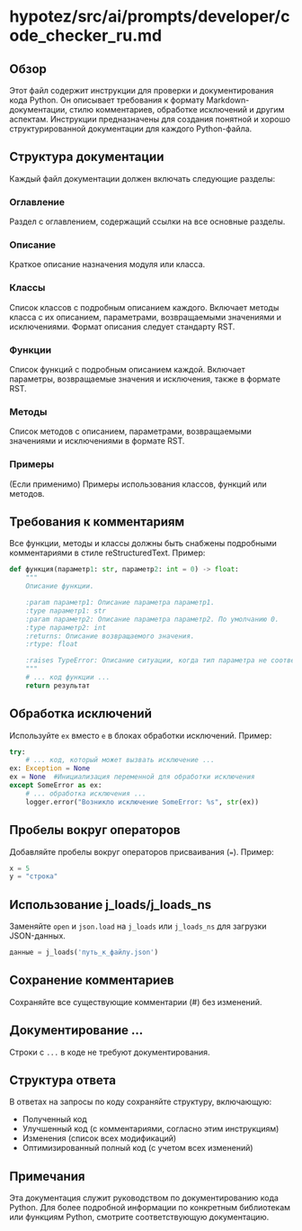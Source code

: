 # hypotez/src/ai/prompts/developer/code_checker_ru.md

## Обзор

Этот файл содержит инструкции для проверки и документирования кода Python.  Он описывает требования к формату Markdown-документации, стилю комментариев, обработке исключений и другим аспектам.  Инструкции предназначены для создания понятной и хорошо структурированной документации для каждого Python-файла.

## Структура документации

Каждый файл документации должен включать следующие разделы:

### Оглавление

Раздел с оглавлением, содержащий ссылки на все основные разделы.

### Описание

Краткое описание назначения модуля или класса.

### Классы

Список классов с подробным описанием каждого. Включает методы класса с их описанием, параметрами, возвращаемыми значениями и исключениями.  Формат описания следует стандарту RST.

### Функции

Список функций с подробным описанием каждой. Включает параметры, возвращаемые значения и исключения, также в формате RST.

### Методы

Список методов с описанием, параметрами, возвращаемыми значениями и исключениями в формате RST.

###  Примеры

(Если применимо) Примеры использования классов, функций или методов.

## Требования к комментариям

Все функции, методы и классы должны быть снабжены подробными комментариями в стиле reStructuredText.  Пример:

```python
def функция(параметр1: str, параметр2: int = 0) -> float:
    """
    Описание функции.

    :param параметр1: Описание параметра параметр1.
    :type параметр1: str
    :param параметр2: Описание параметра параметр2. По умолчанию 0.
    :type параметр2: int
    :returns: Описание возвращаемого значения.
    :rtype: float

    :raises TypeError: Описание ситуации, когда тип параметра не соответствует ожидаемому.
    """
    # ... код функции ...
    return результат
```

## Обработка исключений

Используйте `ex` вместо `e` в блоках обработки исключений.  Пример:

```python
try:
    # ... код, который может вызвать исключение ...
ex: Exception = None
ex = None  #Инициализация переменной для обработки исключения
except SomeError as ex:
    # ... обработка исключения ...
    logger.error("Возникло исключение SomeError: %s", str(ex))
```

## Пробелы вокруг операторов

Добавляйте пробелы вокруг операторов присваивания (`=`). Пример:

```python
x = 5
y = "строка"
```

## Использование j_loads/j_loads_ns

Заменяйте `open` и `json.load` на `j_loads` или `j_loads_ns` для загрузки JSON-данных.

```python
данные = j_loads('путь_к_файлу.json')
```

## Сохранение комментариев

Сохраняйте все существующие комментарии (#) без изменений.

## Документирование ...

Строки с `...` в коде не требуют документирования.

## Структура ответа

В ответах на запросы по коду сохраняйте структуру, включающую:

* Полученный код
* Улучшенный код (с комментариями, согласно этим инструкциям)
* Изменения (список всех модификаций)
* Оптимизированный полный код (с учетом всех изменений)

## Примечания

Эта документация служит руководством по документированию кода Python.  Для более подробной информации по конкретным библиотекам или функциям Python, смотрите соответствующую документацию.

<!-- TODO:
- Добавить примеры использования.
- Добавить информацию о специфичных для проекта правилах.
-->